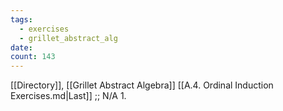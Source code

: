 ```yaml
---
tags:
  - exercises
  - grillet_abstract_alg
date:
count: 143
---
```

[[Directory]], [[Grillet Abstract Algebra]]
[[A.4. Ordinal Induction Exercises.md|Last]] ;; N/A
1. 